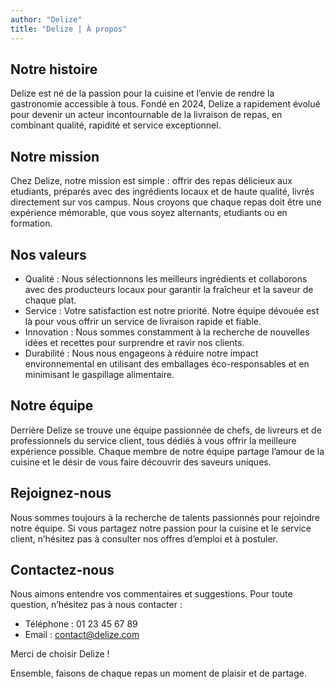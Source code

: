 ```yaml
---
author: "Delize"
title: "Delize | À propos"
---
```



## Notre histoire

Delize est né de la passion pour la cuisine et l’envie de rendre la gastronomie accessible à tous. Fondé en 2024, Delize a rapidement évolué pour devenir un acteur incontournable de la livraison de repas, en combinant qualité, rapidité et service exceptionnel.

## Notre mission

Chez Delize, notre mission est simple : offrir des repas délicieux aux etudiants, préparés avec des ingrédients locaux et de haute qualité, livrés directement sur vos campus. Nous croyons que chaque repas doit être une expérience mémorable, que vous soyez alternants, etudiants ou en formation.

## Nos valeurs

- Qualité : Nous sélectionnons les meilleurs ingrédients et collaborons avec des producteurs locaux pour garantir la fraîcheur et la saveur de chaque plat.
- Service : Votre satisfaction est notre priorité. Notre équipe dévouée est là pour vous offrir un service de livraison rapide et fiable.
- Innovation : Nous sommes constamment à la recherche de nouvelles idées et recettes pour surprendre et ravir nos clients.
- Durabilité : Nous nous engageons à réduire notre impact environnemental en utilisant des emballages éco-responsables et en minimisant le gaspillage alimentaire.

## Notre équipe

Derrière Delize se trouve une équipe passionnée de chefs, de livreurs et de professionnels du service client, tous dédiés à vous offrir la meilleure expérience possible. Chaque membre de notre équipe partage l’amour de la cuisine et le désir de vous faire découvrir des saveurs uniques.

## Rejoignez-nous

Nous sommes toujours à la recherche de talents passionnés pour rejoindre notre équipe. Si vous partagez notre passion pour la cuisine et le service client, n’hésitez pas à consulter nos offres d’emploi et à postuler.

## Contactez-nous

Nous aimons entendre vos commentaires et suggestions. Pour toute question, n’hésitez pas à nous contacter :

- Téléphone : 01 23 45 67 89
- Email : contact@delize.com

Merci de choisir Delize !

Ensemble, faisons de chaque repas un moment de plaisir et de partage.
